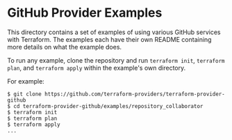 # GitHub Provider Examples

This directory contains a set of examples of using various GitHub services with
Terraform. The examples each have their own README containing more details
on what the example does.

To run any example, clone the repository and run `terraform init`, `terraform plan`, and `terraform apply` within
the example's own directory.

For example:

```
$ git clone https://github.com/terraform-providers/terraform-provider-github
$ cd terraform-provider-github/examples/repository_collaborator
$ terraform init
$ terraform plan
$ terraform apply
...
```
